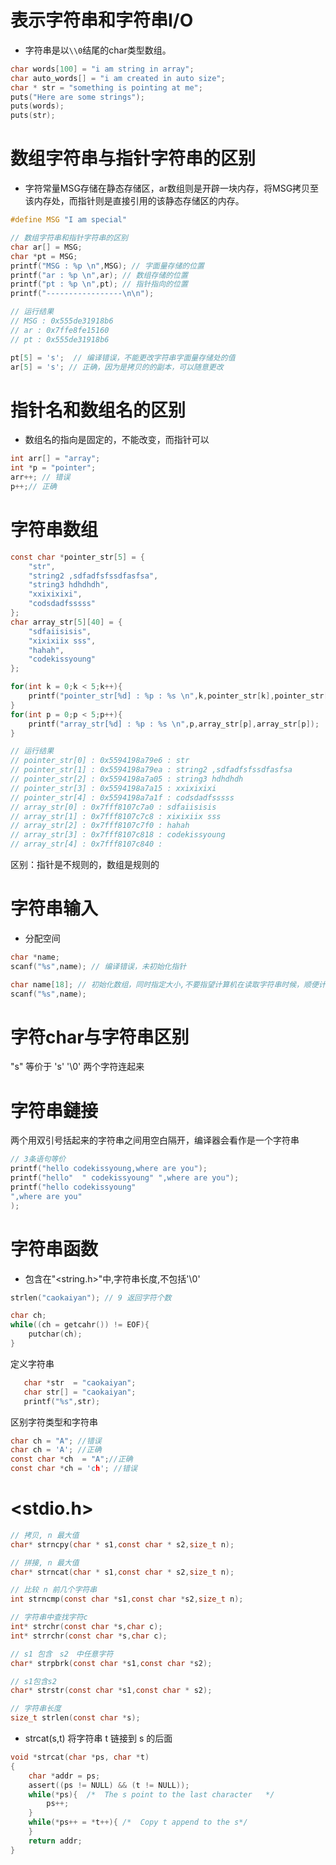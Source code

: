# 表示字符串和字符串I/O
- 字符串是以`\\0`结尾的char类型数组。
```c
char words[100] = "i am string in array";
char auto_words[] = "i am created in auto size";
char * str = "something is pointing at me";
puts("Here are some strings");
puts(words);
puts(str);
```

# 数组字符串与指针字符串的区别
- 字符常量MSG存储在静态存储区，ar数组则是开辟一块内存，将MSG拷贝至该内存处，而指针则是直接引用的该静态存储区的内存。

```c
#define MSG "I am special"

// 数组字符串和指针字符串的区别
char ar[] = MSG;
char *pt = MSG;
printf("MSG : %p \n",MSG); // 字面量存储的位置
printf("ar : %p \n",ar); // 数组存储的位置
printf("pt : %p \n",pt); // 指针指向的位置
printf("-----------------\n\n");

// 运行结果
// MSG : 0x555de31918b6
// ar : 0x7ffe8fe15160
// pt : 0x555de31918b6

pt[5] = 's';  // 编译错误，不能更改字符串字面量存储处的值
ar[5] = 's'; // 正确，因为是拷贝的的副本，可以随意更改
```

# 指针名和数组名的区别
- 数组名的指向是固定的，不能改变，而指针可以
```c
int arr[] = "array";
int *p = "pointer";
arr++; // 错误
p++;// 正确
```

# 字符串数组
```c
const char *pointer_str[5] = {
    "str",
    "string2 ,sdfadfsfssdfasfsa",
    "string3 hdhdhdh",
    "xxixixixi",
    "codsdadfsssss"
};
char array_str[5][40] = {
    "sdfaiisisis",
    "xixixiix sss",
    "hahah",
    "codekissyoung"
};

for(int k = 0;k < 5;k++){
    printf("pointer_str[%d] : %p : %s \n",k,pointer_str[k],pointer_str[k]);
}
for(int p = 0;p < 5;p++){
    printf("array_str[%d] : %p : %s \n",p,array_str[p],array_str[p]);
}

// 运行结果
// pointer_str[0] : 0x5594198a79e6 : str
// pointer_str[1] : 0x5594198a79ea : string2 ,sdfadfsfssdfasfsa
// pointer_str[2] : 0x5594198a7a05 : string3 hdhdhdh
// pointer_str[3] : 0x5594198a7a15 : xxixixixi
// pointer_str[4] : 0x5594198a7a1f : codsdadfsssss
// array_str[0] : 0x7fff8107c7a0 : sdfaiisisis
// array_str[1] : 0x7fff8107c7c8 : xixixiix sss
// array_str[2] : 0x7fff8107c7f0 : hahah
// array_str[3] : 0x7fff8107c818 : codekissyoung
// array_str[4] : 0x7fff8107c840 :  


```
区别：指针是不规则的，数组是规则的

# 字符串输入
- 分配空间
```c
char *name;
scanf("%s",name); // 编译错误，未初始化指针
```

```c
char name[18]; // 初始化数组，同时指定大小,不要指望计算机在读取字符串时候，顺便计算字符串的大小; 然后分配空间，应该是先分配好空间，然后将输入的字符串拷贝到该空间
scanf("%s",name);
```


# 字符char与字符串区别
"s" 等价于 's' '\\0' 两个字符连起来

# 字符串鏈接
两个用双引号括起来的字符串之间用空白隔开，编译器会看作是一个字符串
```c
// 3条语句等价
printf("hello codekissyoung,where are you");
printf("hello"  " codekissyoung" ",where are you");
printf("hello codekissyoung"
",where are you"
);
```



# 字符串函数
- 包含在"<string.h>"中,字符串长度,不包括'\0'
```c
strlen("caokaiyan"); // 9 返回字符个数
```
```c
char ch;
while((ch = getcahr()) != EOF){
    putchar(ch);
}
```

定义字符串
```c
   char *str  = "caokaiyan";
   char str[] = "caokaiyan";
   printf("%s",str);
```
区别字符类型和字符串
```c
char ch = "A"; //错误
char ch = 'A'; //正确
const char *ch  = "A";//正确
const char *ch = 'ch'; //错误
```



# <stdio.h>
```c
// 拷贝, n 最大值
char* strncpy(char * s1,const char * s2,size_t n);

// 拼接, n 最大值
char* strncat(char * s1,const char * s2,size_t n);

// 比较 n 前几个字符串
int strncmp(const char *s1,const char *s2,size_t n);

// 字符串中查找字符c
int* strchr(const char *s,char c);
int* strrchr(const char *s,char c);

// s1 包含　s2　中任意字符
char* strpbrk(const char *s1,const char *s2);

// s1包含s2
char* strstr(const char *s1,const char * s2);

// 字符串长度
size_t strlen(const char *s);
```

- strcat(s,t) 将字符串 t 链接到 s 的后面
```c
void *strcat(char *ps, char *t)
{
    char *addr = ps;
    assert((ps != NULL) && (t != NULL));
    while(*ps){  /*  The s point to the last character   */
        ps++;
    }
    while(*ps++ = *t++){ /*  Copy t append to the s*/
    }
    return addr;
}
```
